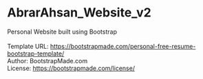 # AbrarAhsan_Website_v2

Personal Website built using Bootstrap\
\
Template URL: https://bootstrapmade.com/personal-free-resume-bootstrap-template/ \
Author: BootstrapMade.com \
License: https://bootstrapmade.com/license/
